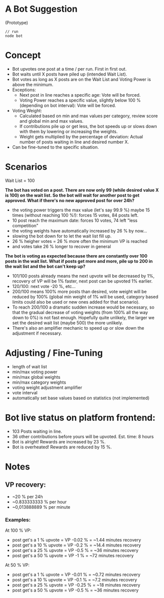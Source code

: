 # A Bot Suggestion

(Prototype)

```
// run
node bot
```

# Concept

- Bot upvotes one post at a time / per run. First in first out.
- Bot waits until X posts have piled up (intended Wait List).
- Bot votes as long as X posts are on the Wait List and Voting Power is above the minimum.
- Exceptions:
    - Next post in line reaches a specific age: Vote will be forced.
    - Voting Power reaches a specific value, slightly below 100 % (depending on bot interval): Vote will be forced.
- Voting Weight:
    - Calculated based on min and max values per category, review score and global min and max values.
    - If contributions pile up or get less, the bot speeds up or slows down with them by lowering or increasing the weights.
    - Weight gets multiplied by the percentage of deviation: Actual number of posts waiting in line and desired number X.
- Can be fine-tuned to the specific situation.  

# Scenarios

Wait List = 100

**The bot has voted on a post. There are now only 99 (while desired value X is 100) on the wait list. So the bot will wait for another post to get approved. What if there's no new approved post for over 24h?**

- the voting power triggers the max value (let's say 99.9 %) maybe 15 times (without reaching 100 %!): forces 15 votes, 84 posts left.
- 10 post reach the maximum date: forces 10 votes, 74 left "less competition"
- the voting weights have automatically increased by 26 % by now... 
- slowing the bot down for to let the wait list fill up.
- 26 % heigher votes = 26 % more often the minimum VP is reached
- and votes take 26 % longer to recover in general

**The bot is voting as expected because there are constantly over 100 posts in the wait list. What if posts get more and more, pile up to 200 in the wait list and the bot can't keep up?**

- 101/100 posts already means the next upvote will be decreased by 1%, recovery of VP will be 1% faster, next post can be upvoted 1% earlier.
- 120/100: next vote -20 %, etc...
- 200/100 means 100% more posts than desired, vote weight will be reduced by 100% (global min weight of 1% will be used, category based limits could also be used or new ones added for that scenario).
- To reach 200/100 a dramatic sudden increase would be necessary, so that the gradual decrease of voting weights (from 100% all the way down to 0%) is not fast enough. Hopefully quite unlikely, the larger we set the desired wait list (maybe 500) the more unlikely.
- There's also an amplifier mechanic to speed up or slow down the adjustment if necessary.

# Adjusting / Fine-Tuning

- length of wait list
- min/max voting power
- min/max global weights 
- min/max category weights
- voting weight adjustment amplifier
- vote interval
- automatically set base values based on statistics (not implemented)

# Bot live status on platform frontend:

- 103 Posts waiting in line.
- 36 other contributions before yours will be upvoted. Est. time: 8 hours
- Bot is alright! Rewards are increased by 23 %.
- Bot is overheated! Rewards are reduced by 15 %.

# Notes

## VP recovery:
 
- ~20 % per 24h
- ~0.833333333 % per hour
- ~0,013888889 % per minute

### Examples:
 
At 100 % VP:
- post get's a 1 % upvote = VP -0.02 % = ~1.44 minutes recovery
- post get's a 10 % upvote = VP -0.2 % = ~14.4 minutes recovery
- post get's a 25 % upvote = VP -0.5 % = ~36 minutes recovery
- post get's a 50 % upvote = VP -1 % = ~72 minutes recovery

At 50 % VP:
- post get's a 1 % upvote = VP -0.01 % = ~0.72 minutes recovery
- post get's a 10 % upvote = VP -0.1 % = ~7.2 minutes recovery
- post get's a 25 % upvote = VP -0.25 % = ~18 minutes recovery
- post get's a 50 % upvote = VP -0.5 % = ~36 minutes recovery
